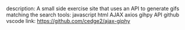 description: A small side exercise site that uses an API to generate gifs matching the search
tools: javascript html AJAX axios gihpy API github vscode
link: https://github.com/cedge2/ajax-giphy
